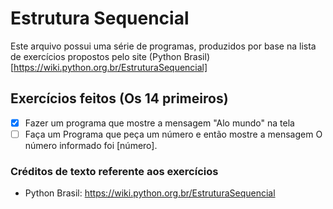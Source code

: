 # Estrutura Sequencial

Este arquivo possui uma série de programas, produzidos por base na lista de exercícios propostos
pelo site (Python Brasil) [https://wiki.python.org.br/EstruturaSequencial]

## Exercícios feitos (Os 14 primeiros)

- [X] Fazer um programa que mostre a mensagem "Alo mundo" na tela
- [ ] Faça um Programa que peça um número e então mostre a mensagem O número informado foi [número]. 

### Créditos de texto referente aos exercícios

- Python Brasil: https://wiki.python.org.br/EstruturaSequencial
